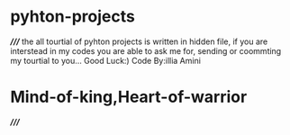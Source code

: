 # pyhton-projects
***///***
the all tourtial of pyhton projects is written in hidden file, 
if you are interstead in my codes you are able to ask me for,
sending or coommting my tourtial to you...
Good Luck:)
Code By:illia Amini
# Mind-of-king,Heart-of-warrior 
***///***
